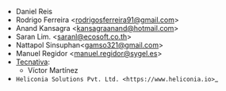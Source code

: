 - Daniel Reis
- Rodrigo Ferreira \<<rodrigosferreira91@gmail.com>\>
- Anand Kansagra \<<kansagraanand@hotmail.com>\>
- Saran Lim. \<<saranl@ecosoft.co.th>\>
- Nattapol Sinsuphan\<<gamso321@gmail.com>\>
- Manuel Regidor \<<manuel.regidor@sygel.es>\>
- [Tecnativa](https://www.tecnativa.com):
  - Víctor Martínez
- `Heliconia Solutions Pvt. Ltd. <https://www.heliconia.io>`_
